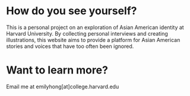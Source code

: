# How do you see yourself?

This is a personal project on an exploration of Asian American identity at Harvard University. By collecting personal interviews and creating illustrations, this website aims to provide a platform for Asian American stories and voices that have too often been ignored.

# Want to learn more?
Email me at emilyhong[at]college.harvard.edu

